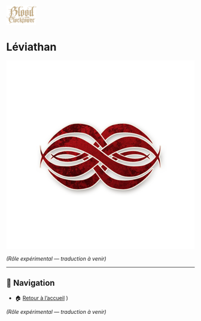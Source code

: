 <p align="left">
  <a href="/botc-fr-bambi/">
    <img src="../images/logo.png" alt="Accueil BotC FR" width="80">
  </a>
</p>

# Léviathan 

![Léviathan](../images/Icon_leviathan-1.png)


*(Rôle expérimental — traduction à venir)*  

---

## 📂 Navigation

- 🏠 [Retour à l’accueil](../README.md)
)

*(Rôle expérimental — traduction à venir)*  
